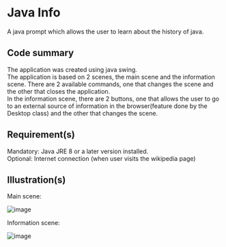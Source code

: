# Java Info

A java prompt which allows the user to learn about the history of java.

## Code summary

The application was created using java swing. <br />
The application is based on 2 scenes, the main scene and the information scene.
There are 2 available commands, one that changes the scene and the other that closes the application. <br />
In the information scene, there are 2 buttons, one that allows the user to go to an external source of information in the browser(feature done by the Desktop class) and the other that changes the scene.

## Requirement(s)
Mandatory: Java JRE 8 or a later version installed. <br/>
Optional: Internet connection (when user visits the wikipedia page) <br/>

## Illustration(s)

Main scene:

![image](https://github.com/Rares8921/Projects/blob/master/2019/Java/Info%20Java/scene1.jpg?raw=true)

Information scene:

![image](https://github.com/Rares8921/Projects/blob/master/2019/Java/Info%20Java/scene2.jpg?raw=true)
